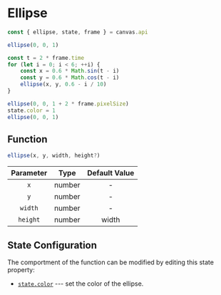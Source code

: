 
<script src="../../../code/paperbit-snippets.js" type="module" defer></script>

# Ellipse

<div id="paperbit-snippets">

```javascript
const { ellipse, state, frame } = canvas.api
```

```javascript
ellipse(0, 0, 1)
```

```javascript
const t = 2 * frame.time
for (let i = 0; i < 6; ++i) {
	const x = 0.6 * Math.sin(t - i)
	const y = 0.6 * Math.cos(t - i)
	ellipse(x, y, 0.6 - i / 10)
}
```

```javascript
ellipse(0, 0, 1 + 2 * frame.pixelSize)
state.color = 1
ellipse(0, 0, 1)
```

</div>

## Function

```javascript
ellipse(x, y, width, height?)
```


| Parameter | Type | Default Value |
|:-:|:-:|:-:|
| `x` | number | - |
| `y` | number | - |
| `width` | number | - |
| `height` | number | width |

## State Configuration

The comportment of the function can be modified by editing
this state property:

- [`state.color`]() --- set the color of the ellipse.
